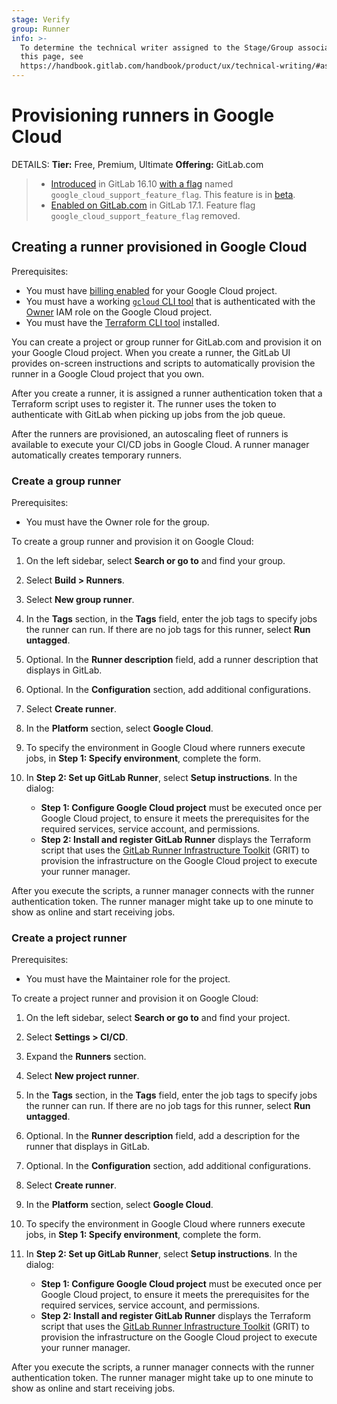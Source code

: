 ```yaml
---
stage: Verify
group: Runner
info: >-
  To determine the technical writer assigned to the Stage/Group associated with
  this page, see
  https://handbook.gitlab.com/handbook/product/ux/technical-writing/#assignments
---
```

# Provisioning runners in Google Cloud

DETAILS:
**Tier:** Free, Premium, Ultimate
**Offering:** GitLab.com

> - [Introduced](https://gitlab.com/gitlab-org/gitlab/-/issues/438316) in GitLab 16.10 [with a flag](../../administration/feature_flags.md) named `google_cloud_support_feature_flag`. This feature is in [beta](../../policy/development_stages_support.md).
> - [Enabled on GitLab.com](https://gitlab.com/gitlab-org/gitlab/-/merge_requests/150472) in GitLab 17.1. Feature flag `google_cloud_support_feature_flag` removed.

## Creating a runner provisioned in Google Cloud

Prerequisites:

- You must have [billing enabled](https://cloud.google.com/billing/docs/how-to/verify-billing-enabled#confirm_billing_is_enabled_on_a_project)
  for your Google Cloud project.
- You must have a working [`gcloud` CLI tool](https://cloud.google.com/sdk/docs/install) that is authenticated with the
  [Owner](https://cloud.google.com/iam/docs/understanding-roles#owner) IAM role on the Google Cloud project.
- You must have the [Terraform CLI tool](https://developer.hashicorp.com/terraform/install) installed.

You can create a project or group runner for GitLab.com and provision it on your Google Cloud project.
When you create a runner, the GitLab UI provides on-screen instructions and scripts to automatically provision the runner
in a Google Cloud project that you own.

After you create a runner, it is assigned a runner authentication token that a Terraform script uses to register it.
The runner uses the token to authenticate with GitLab when picking up jobs from the job queue.

After the runners are provisioned, an autoscaling fleet of runners is available to execute your CI/CD jobs
in Google Cloud.
A runner manager automatically creates temporary runners.

### Create a group runner

Prerequisites:

- You must have the Owner role for the group.

To create a group runner and provision it on Google Cloud:

1. On the left sidebar, select **Search or go to** and find your group.
1. Select **Build > Runners**.
1. Select **New group runner**.
1. In the **Tags** section, in the **Tags** field, enter the job tags to specify jobs the runner can run.
   If there are no job tags for this runner, select **Run untagged**.
1. Optional. In the **Runner description** field, add a runner description
   that displays in GitLab.
1. Optional. In the **Configuration** section, add additional configurations.
1. Select **Create runner**.
1. In the **Platform** section, select **Google Cloud**.
1. To specify the environment in Google Cloud where
   runners execute jobs, in **Step 1: Specify environment**, complete the form.
1. In **Step 2: Set up GitLab Runner**, select **Setup instructions**. In the dialog:

   - **Step 1: Configure Google Cloud project** must be executed once per Google Cloud project,
     to ensure it meets the prerequisites for the required services, service account, and permissions.
   - **Step 2: Install and register GitLab Runner** displays the Terraform script that uses the
     [GitLab Runner Infrastructure Toolkit](https://gitlab.com/gitlab-org/ci-cd/runner-tools/grit/-/blob/main/docs/scenarios/google/linux/docker-autoscaler-default/index.md)
     (GRIT) to provision the infrastructure on the Google Cloud project to execute your runner manager.

After you execute the scripts, a runner manager connects with the runner authentication token. The runner manager might
take up to one minute to show as online and start receiving jobs.

### Create a project runner

Prerequisites:

- You must have the Maintainer role for the project.

To create a project runner and provision it on Google Cloud:

1. On the left sidebar, select **Search or go to** and find your project.
1. Select **Settings > CI/CD**.
1. Expand the **Runners** section.
1. Select **New project runner**.
1. In the **Tags** section, in the **Tags** field, enter the job tags to specify jobs the runner can run.
   If there are no job tags for this runner, select **Run untagged**.
1. Optional. In the **Runner description** field, add a description for the runner
   that displays in GitLab.
1. Optional. In the **Configuration** section, add additional configurations.
1. Select **Create runner**.
1. In the **Platform** section, select **Google Cloud**.
1. To specify the environment in Google Cloud where
   runners execute jobs, in **Step 1: Specify environment**, complete the form.
1. In **Step 2: Set up GitLab Runner**, select **Setup instructions**. In the dialog:

   - **Step 1: Configure Google Cloud project** must be executed once per Google Cloud project,
     to ensure it meets the prerequisites for the required services, service account, and permissions.
   - **Step 2: Install and register GitLab Runner** displays the Terraform script that uses the
     [GitLab Runner Infrastructure Toolkit](https://gitlab.com/gitlab-org/ci-cd/runner-tools/grit/-/blob/main/docs/scenarios/google/linux/docker-autoscaler-default/index.md) (GRIT)
     to provision the infrastructure on the Google Cloud project to execute your runner manager.

After you execute the scripts, a runner manager connects with the runner authentication token. The runner manager might
take up to one minute to show as online and start receiving jobs.

